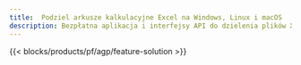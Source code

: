 ```yaml
---
title:  Podziel arkusze kalkulacyjne Excel na Windows, Linux i macOS
description: Bezpłatna aplikacja i interfejsy API do dzielenia plików XLS, XLSX, XLSB, XLSM i ODS
---
```

{{< blocks/products/pf/agp/feature-solution >}} 
